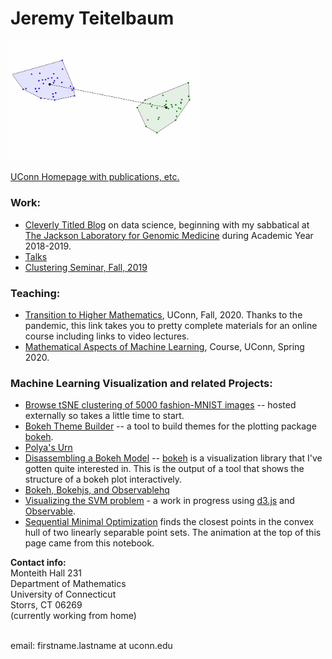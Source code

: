 # Jeremy Teitelbaum


<img src='./smo.gif' width='300'>


[UConn Homepage with publications, etc.](https://teitelbaum.math.uconn.edu)

### Work:

- [Cleverly Titled Blog](https://jeremy9959.github.io/Blog) on data science, beginning with my sabbatical at
[The Jackson Laboratory for Genomic Medicine](http:/www.jax.org) during Academic Year 2018-2019.
- [Talks](https://github.uconn.edu/pages/jet08013/Talks/)
- [Clustering Seminar, Fall, 2019](http://jeremy9959.net/Clustering-Seminar)

### Teaching:
- [Transition to Higher Mathematics](https://jeremy9959.net/2020-Fall-2710W-Math), UConn, Fall, 2020. Thanks to the pandemic, this link takes you to pretty complete materials for an online course including links to video lectures.
- [Mathematical Aspects of Machine Learning](https://jeremy9959.net/Math-5800-Spring-2020), Course, UConn, Spring 2020.

### Machine Learning Visualization and related Projects:

- [Browse tSNE clustering of 5000 fashion-MNIST images](https://tsne-fashion.herokuapp.com) -- hosted externally so takes
a little time to start.
- [Bokeh Theme Builder](https://bokehthemebuilder.herokuapp.com) -- a tool to build themes for the plotting package [bokeh](http://bokeh.pydata.org).
- [Polya's Urn](https://polyas-urn.herokuapp.com)
- [Disassembling a Bokeh Model](./structure_graph.html) -- [bokeh](http://bokeh.pydata.org) is a visualization
library that I've gotten quite interested in.  This is the output of a tool that shows the structure of
a bokeh plot interactively.
- [Bokeh, Bokehjs, and Observablehq](https://towardsdatascience.com/bokeh-bokehjs-and-observablehq-6ddf0c5ffe8a)
- [Visualizing the SVM problem](https://observablehq.com/@jeremy9959/svm) - a work in progress using [d3.js](https://d3js.org) and [Observable](https://observablehq.com).
- [Sequential Minimal Optimization](https://observablehq.com/@jeremy9959/smo-algorithm) finds the closest
points in the convex hull of two linearly separable point sets.  The animation at the top of this page
came from this notebook.



**Contact info:**<br>
Monteith Hall 231<br>
Department of Mathematics<br>
University of Connecticut<br>
Storrs, CT 06269<br>
(currently working from home)<br>
<br>

email: firstname.lastname at uconn.edu<br>
